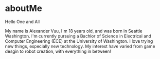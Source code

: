 # aboutMe
Hello One and All

My name is Alexander Vuu, I'm 18 years old, and was born in Seattle Washington. I'm currently pursuing a Bachlor of Science in Electrical and Computer Engineering (ECE) at the University of Washington. I love trying new things, especially new technology. My interest have varied from game desgin to robot creation, with everything in between!